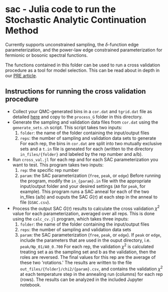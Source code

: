 # sac - Julia code to run the Stochastic Analytic Continuation Method
Currently supports unconstrained sampling, the $\delta$-function edge parameterization, and the power-law edge constrained parameterization for fermionic or bosonic spectral functions.

The functions contained in this folder can be used to run a cross validation procedure as a tool for model selection. This can be read about in depth in our [PRE article](https://arxiv.org/pdf/2406.06763).

## Instructions for running the cross validation procedure

* Collect your QMC-generated bins in a `cor.dat` and `tgrid.dat` file as detailed [here](../../README.md) and copy to the `process_G` folder in this directory.
* Generate the sampling and validation data files from `cor.dat` using the `generate_sets.sh` script. This script takes two inputs:
	1. `folder`: the name of the folder containing the input/output files
	2. `reps`: the number of sampling and validation data sets to generate
For each rep, the bins in `cor.dat` are split into two mutually exclusive sets and a `t.in` file is geneated for each (written to the directory `in_files/{folder}` and labeled by the rep number and a/b).
* Run `cross_val.jl` for each rep and for each SAC parameterization you want to test. This program takes two inputs:
	1. `rep`: the specific rep number
	2. `param`: the SAC parameterization (`free`, `peak`, or `edge`)
Before running the program, modify the `in_{param}.in` file with the appropriate input/output folder and your desired settings (`A0` for `peak`, for example). This program runs a SAC anneal for each of the two in_files (a/b) and ouputs the SAC $G(\tau)$ at each step in the anneal to file (`GSAC.csv`).
* Process the output SAC $G(\tau)$ results to calculate the cross validation $\chi^2$ value for each parameterization, averaged over all reps. This is done using the `calc_cv.jl` program, which takes three inputs:
	1. `folder`: the name of the folder containing the input/output files
	2. `reps`: the number of sampling and validation data sets
	3. `param`: the SAC parameterization (`free`, `peak`, or `edge`). If `peak` or `edge`, include the parameters that are used in the ouput directory, i.e. `peak/Np_01/A0_0.700`
For each rep, the validation $\chi^2$ is calculated treating set a as the sampling set and b as the validation, then the roles are reversed. The final values for this rep are the average of these two 'rotations.' The results are written to the file `out_files/{folder}/chi2/{param}.csv`, and contains the validation $\chi^2$ at each temperature step in the annealing run (columns) for each rep (rows). The results can be analyzed in the included Jupyter notebook.






